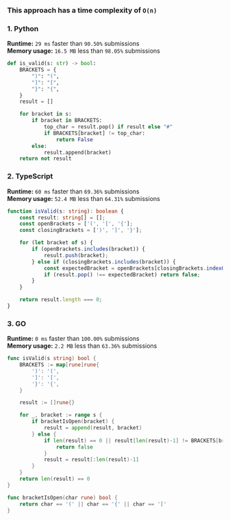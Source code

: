 ### This approach has a time complexity of `O(n)`

### 1. Python

**Runtime:** `29 ms` faster than `90.50%` submissions  
**Memory usage:** `16.5 MB` less than `98.05%` submissions  

``` python
def is_valid(s: str) -> bool:
    BRACKETS = {
        ")": "(",
        "]": "[",
        "}": "{",
    }
    result = []

    for bracket in s:
        if bracket in BRACKETS:
            top_char = result.pop() if result else "#"
            if BRACKETS[bracket] != top_char:
                return False
        else:
            result.append(bracket)
    return not result
```

### 2. TypeScript

**Runtime:** `60 ms` faster than `69.36%` submissions  
**Memory usage:** `52.4 MB` less than `64.31%` submissions  

``` typescript
function isValid(s: string): boolean {
    const result: string[] = [];
    const openBrackets = ['(', '[', '{'];
    const closingBrackets = [')', ']', '}'];

    for (let bracket of s) {
        if (openBrackets.includes(bracket)) {
            result.push(bracket);
        } else if (closingBrackets.includes(bracket)) {
            const expectedBracket = openBrackets[closingBrackets.indexOf(bracket)];
            if (result.pop() !== expectedBracket) return false;
        }
    }

    return result.length === 0;
}
```

### 3. GO

**Runtime:** `0 ms` faster than `100.00%` submissions  
**Memory usage:** `2.2 MB` less than `63.36%` submissions  

``` go
func isValid(s string) bool {
	BRACKETS := map[rune]rune{
		')': '(',
		']': '[',
		'}': '{',
	}

	result := []rune{}

	for _, bracket := range s {
		if bracketIsOpen(bracket) {
			result = append(result, bracket)
		} else {
			if len(result) == 0 || result[len(result)-1] != BRACKETS[bracket] {
				return false
			}
			result = result[:len(result)-1]
		}
	}
	return len(result) == 0
}

func bracketIsOpen(char rune) bool {
	return char == '(' || char == '{' || char == '['
}
```